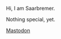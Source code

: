 Hi, I am Saarbremer.

Nothing special, yet.

<a rel="me" href="https://det.social/@tron_80">Mastodon</a>

<!---
Saarbremer/Saarbremer is a ✨ special ✨ repository because its `README.md` (this file) appears on your GitHub profile.
You can click the Preview link to take a look at your changes.
--->
